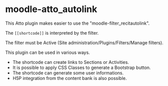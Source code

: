 # moodle-atto_autolink
This Atto plugin makes easier to use the "moodle-filter_recitautolink".

The <code>[[shortcode]]</code> is interpreted by the filter. 

The filter must be Active (Site administration/Plugins/Filters/Manage filters). 

This plugin can be used in various ways. 
<ul>
  <li>The shortcode can create links to Sections or Activities.</li>
  <li>It is possible to apply CSS Classes to generate a Bootstrap button.</li>
  <li>The shortcode can generate some user informations.</li>
  <li>H5P integration from the content bank is also possible.</li>
 </ul>
